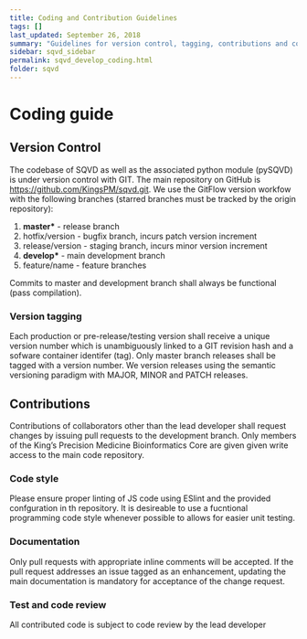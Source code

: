 ```yaml
---
title: Coding and Contribution Guidelines
tags: []
last_updated: September 26, 2018
summary: "Guidelines for version control, tagging, contributions and code style."
sidebar: sqvd_sidebar
permalink: sqvd_develop_coding.html
folder: sqvd
---
```

# Coding guide

## Version Control

The codebase of SQVD as well as the associated python module (pySQVD) is under version control with GIT. The main
repository on GitHub is https://github.com/KingsPM/sqvd.git.
We use the GitFlow version workfow with the following branches (starred branches must be tracked by the origin
repository):

1. **master&ast;** - release branch
2. hotfix/version - bugfix branch, incurs patch version increment
3. release/version - staging branch, incurs minor version increment
4. **develop&ast;** - main development branch
5. feature/name - feature branches

Commits to master and development branch shall always be functional (pass compilation).

### Version tagging
Each production or pre-release/testing version shall receive a unique version number which is unambiguously linked
to a GIT revision hash and a sofware container identifer (tag). Only master branch releases shall be tagged with a
version number.
We version releases using the semantic versioning paradigm with MAJOR, MINOR and PATCH releases.

## Contributions
Contributions of collaborators other than the lead developer shall request changes by issuing pull requests to the
development branch. Only members of the King’s Precision Medicine Bioinformatics Core are given given write access
to the main code repository.

### Code style
Please ensure proper linting of JS code using ESlint and the provided confguration in th repository. It is
desireable to use a fucntional programming code style whenever possible to allows for easier unit testing.

### Documentation
Only pull requests with appropriate inline comments will be accepted. If the pull request addresses
an issue tagged as an enhancement, updating the main documentation is mandatory for acceptance of the change
request.

### Test and code review
All contributed code is subject to code review by the lead developer